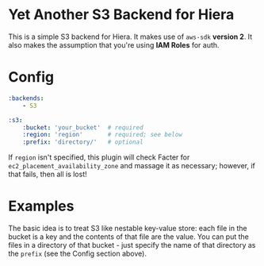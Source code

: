 # Yet Another S3 Backend for Hiera

This is a simple S3 backend for Hiera. It makes use of `aws-sdk` **version 2**.
It also makes the assumption that you're using **IAM Roles** for auth.

# Config

```yaml
:backends:
    - S3

:s3:
    :bucket: 'your_bucket'  # required
    :region: 'region'       # required; see below
    :prefix: 'directory/'   # optional
```

If `region` isn't specified, this plugin will check Facter for
`ec2_placement_availability_zone` and massage it as necessary; however, if that
fails, then all is lost!

# Examples

The basic idea is to treat S3 like nestable key-value store: each file in the
bucket is a key and the contents of that file are the value. You can put the
files in a directory of that bucket - just specify the name of that directory
as the `prefix` (see the Config section above).

